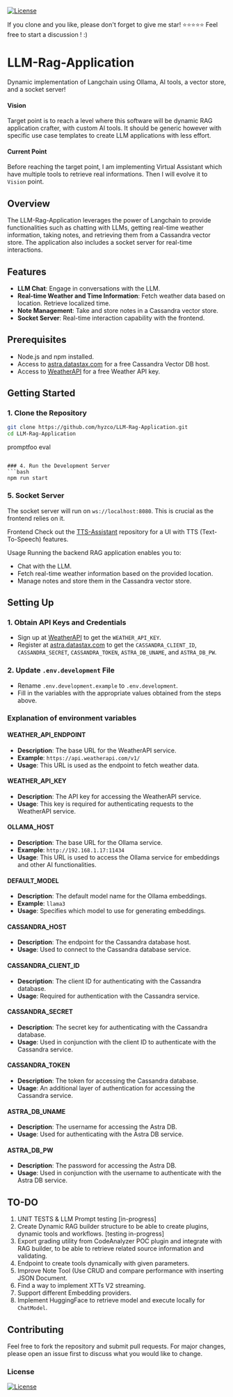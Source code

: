 [![License](https://img.shields.io/badge/License-Apache_2.0-blue.svg)](https://www.apache.org/licenses/LICENSE-2.0)

If you clone and you like, please don't forget to give me star! ⭐⭐⭐⭐⭐ Feel free to start a discussion ! :)

# LLM-Rag-Application

Dynamic implementation of Langchain using Ollama, AI tools, a vector store, and a socket server!

#### Vision

Target point is to reach a level where this software will be dynamic RAG application crafter, with custom AI tools. It should be generic however with specific use case templates to create LLM applications with less effort.

#### Current Point

Before reaching the target point, I am implementing Virtual Assistant which have multiple tools to retrieve real informations. Then I will evolve it to `Vision` point.

## Overview

The LLM-Rag-Application leverages the power of Langchain to provide functionalities such as chatting with LLMs, getting real-time weather information, taking notes, and retrieving them from a Cassandra vector store. The application also includes a socket server for real-time interactions.

## Features

- **LLM Chat**: Engage in conversations with the LLM.
- **Real-time Weather and Time Information**: Fetch weather data based on location. Retrieve localized time.
- **Note Management**: Take and store notes in a Cassandra vector store.
- **Socket Server**: Real-time interaction capability with the frontend.

## Prerequisites

- Node.js and npm installed.
- Access to [astra.datastax.com](https://astra.datastax.com/) for a free Cassandra Vector DB host.
- Access to [WeatherAPI](https://www.weatherapi.com/) for a free Weather API key.

## Getting Started

### 1. Clone the Repository

```bash
git clone https://github.com/hyzco/LLM-Rag-Application.git
cd LLM-Rag-Application
```

promptfoo eval

```

### 4. Run the Development Server
```bash
npm run start
```

### 5. Socket Server

The socket server will run on `ws://localhost:8080`. This is crucial as the frontend relies on it.

Frontend
Check out the [TTS-Assistant](https://github.com/hyzco/TTS-Assistant) repository for a UI with TTS (Text-To-Speech) features.

Usage
Running the backend RAG application enables you to:

- Chat with the LLM.
- Fetch real-time weather information based on the provided location.
- Manage notes and store them in the Cassandra vector store.

## Setting Up

### 1. Obtain API Keys and Credentials

- Sign up at [WeatherAPI](https://www.weatherapi.com/) to get the `WEATHER_API_KEY`.
- Register at [astra.datastax.com](https://astra.datastax.com/) to get the `CASSANDRA_CLIENT_ID`, `CASSANDRA_SECRET`, `CASSANDRA_TOKEN`, `ASTRA_DB_UNAME`, and `ASTRA_DB_PW`.

### 2. Update `.env.development` File

- Rename `.env.development.example` to `.env.development`.
- Fill in the variables with the appropriate values obtained from the steps above.

### Explanation of environment variables

#### WEATHER_API_ENDPOINT

- **Description**: The base URL for the WeatherAPI service.
- **Example**: `https://api.weatherapi.com/v1/`
- **Usage**: This URL is used as the endpoint to fetch weather data.

#### WEATHER_API_KEY

- **Description**: The API key for accessing the WeatherAPI service.
- **Usage**: This key is required for authenticating requests to the WeatherAPI service.

#### OLLAMA_HOST

- **Description**: The base URL for the Ollama service.
- **Example**: `http://192.168.1.17:11434`
- **Usage**: This URL is used to access the Ollama service for embeddings and other AI functionalities.

#### DEFAULT_MODEL

- **Description**: The default model name for the Ollama embeddings.
- **Example**: `llama3`
- **Usage**: Specifies which model to use for generating embeddings.

#### CASSANDRA_HOST

- **Description**: The endpoint for the Cassandra database host.
- **Usage**: Used to connect to the Cassandra database service.

#### CASSANDRA_CLIENT_ID

- **Description**: The client ID for authenticating with the Cassandra database.
- **Usage**: Required for authentication with the Cassandra service.

#### CASSANDRA_SECRET

- **Description**: The secret key for authenticating with the Cassandra database.
- **Usage**: Used in conjunction with the client ID to authenticate with the Cassandra service.

#### CASSANDRA_TOKEN

- **Description**: The token for accessing the Cassandra database.
- **Usage**: An additional layer of authentication for accessing the Cassandra service.

#### ASTRA_DB_UNAME

- **Description**: The username for accessing the Astra DB.
- **Usage**: Used for authenticating with the Astra DB service.

#### ASTRA_DB_PW

- **Description**: The password for accessing the Astra DB.
- **Usage**: Used in conjunction with the username to authenticate with the Astra DB service.

## TO-DO

1. UNIT TESTS & LLM Prompt testing [in-progress]
3. Create Dynamic RAG builder structure to be able to create plugins, dynamic tools and workflows. [testing in-progress]
4. Export grading utility from CodeAnalyzer POC plugin and integrate with RAG builder, to be able to retrieve related source information and validating. 
1. Endpoint to create tools dynamically with given parameters.
2. Improve Note Tool (Use CRUD and compare performance with inserting JSON Document.
3. Find a way to implement XTTs V2 streaming.
4. Support different Embedding providers.
5. Implement HuggingFace to retrieve model and execute locally for `ChatModel`.

## Contributing

Feel free to fork the repository and submit pull requests. For major changes, please open an issue first to discuss what you would like to change.

### License

[![License](https://img.shields.io/badge/License-Apache_2.0-blue.svg)](https://www.apache.org/licenses/LICENSE-2.0)

